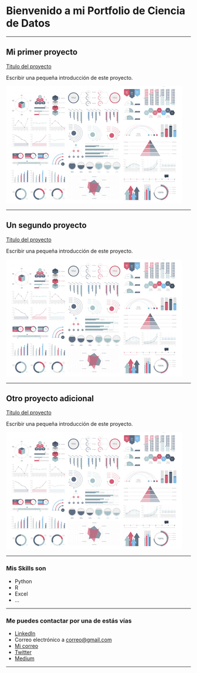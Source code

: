 # Bienvenido a mi Portfolio de Ciencia de Datos

---

## Mi primer proyecto
[Titulo del proyecto](https://medium.com/pagina-entrada-blog)

Escribir una pequeña introducción de este proyecto.

<img src="images/dummy_thumbnail.jpg?raw=true"/>

---

## Un segundo proyecto
[Titulo del proyecto](https://medium.com/pagina-entrada-blog)

Escribir una pequeña introducción de este proyecto.

<img src="images/dummy_thumbnail.jpg?raw=true"/>

---

## Otro proyecto adicional
[Titulo del proyecto](https://medium.com/pagina-entrada-blog)

Escribir una pequeña introducción de este proyecto.

<img src="images/dummy_thumbnail.jpg?raw=true"/>


---

### Mis Skills son

- Python
- R
- Excel
- ...

---

### Me puedes contactar por una de estás vías

- [LinkedIn](https://www.linkedin.com/in/tulinkedin/)
- Correo electrónico a <correo@gmail.com>
- [Mi correo](correo@gmail.com)
- [Twitter](https://twitter.com/tutwitter)
- [Medium](https://medium.com/@tumedium)

---
